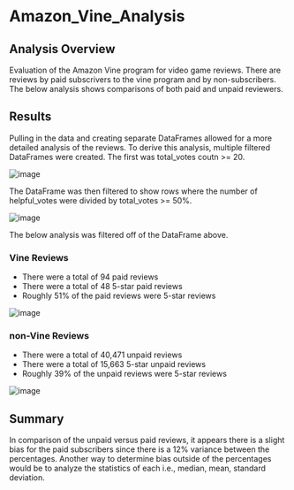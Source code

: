 # Amazon_Vine_Analysis

## Analysis Overview

Evaluation of the Amazon Vine program for video game reviews. There are reviews by paid subscrivers to the vine program and by non-subscribers. The below analysis shows comparisons of both paid and unpaid reviewers.

## Results

Pulling in the data and creating separate DataFrames allowed for a more detailed analysis of the reviews. To derive this analysis, multiple filtered DataFrames were created. The first was total_votes coutn >= 20.

![image](https://user-images.githubusercontent.com/90691846/148698033-5aa9c804-bc91-41c7-9d3a-b48e747f92e6.png)

The DataFrame was then filtered to show rows where the number of helpful_votes were divided by total_votes >= 50%.

![image](https://user-images.githubusercontent.com/90691846/148698082-0a015ce1-a286-4d1b-a97a-715e891c90a1.png)

The below analysis was filtered off of the DataFrame above.

### Vine Reviews

- There were a total of 94 paid reviews
- There were a total of 48 5-star paid reviews
- Roughly 51% of the paid reviews were 5-star reviews
 
![image](https://user-images.githubusercontent.com/90691846/148698360-75a59d93-b18d-48da-8137-5d7fbd781ee5.png)

### non-Vine Reviews

- There were a total of 40,471 unpaid reviews
- There were a total of 15,663 5-star unpaid reviews
- Roughly 39% of the unpaid reviews were 5-star reviews

![image](https://user-images.githubusercontent.com/90691846/148698244-4cccc77e-2cea-4700-8caa-c8b4d872db1e.png)

## Summary

In comparison of the unpaid versus paid reviews, it appears there is a slight bias for the paid subscribers since there is a 12% variance between the percentages. Another way to determine bias outside of the percentages would be to analyze the statistics of each i.e., median, mean, standard deviation.

